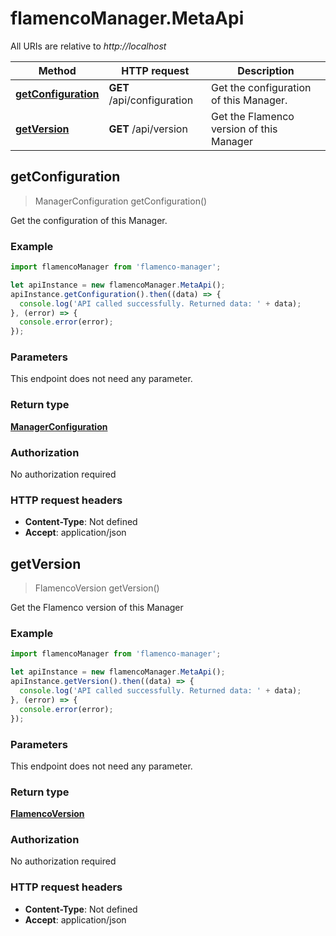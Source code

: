 # flamencoManager.MetaApi

All URIs are relative to *http://localhost*

Method | HTTP request | Description
------------- | ------------- | -------------
[**getConfiguration**](MetaApi.md#getConfiguration) | **GET** /api/configuration | Get the configuration of this Manager.
[**getVersion**](MetaApi.md#getVersion) | **GET** /api/version | Get the Flamenco version of this Manager



## getConfiguration

> ManagerConfiguration getConfiguration()

Get the configuration of this Manager.

### Example

```javascript
import flamencoManager from 'flamenco-manager';

let apiInstance = new flamencoManager.MetaApi();
apiInstance.getConfiguration().then((data) => {
  console.log('API called successfully. Returned data: ' + data);
}, (error) => {
  console.error(error);
});

```

### Parameters

This endpoint does not need any parameter.

### Return type

[**ManagerConfiguration**](ManagerConfiguration.md)

### Authorization

No authorization required

### HTTP request headers

- **Content-Type**: Not defined
- **Accept**: application/json


## getVersion

> FlamencoVersion getVersion()

Get the Flamenco version of this Manager

### Example

```javascript
import flamencoManager from 'flamenco-manager';

let apiInstance = new flamencoManager.MetaApi();
apiInstance.getVersion().then((data) => {
  console.log('API called successfully. Returned data: ' + data);
}, (error) => {
  console.error(error);
});

```

### Parameters

This endpoint does not need any parameter.

### Return type

[**FlamencoVersion**](FlamencoVersion.md)

### Authorization

No authorization required

### HTTP request headers

- **Content-Type**: Not defined
- **Accept**: application/json

